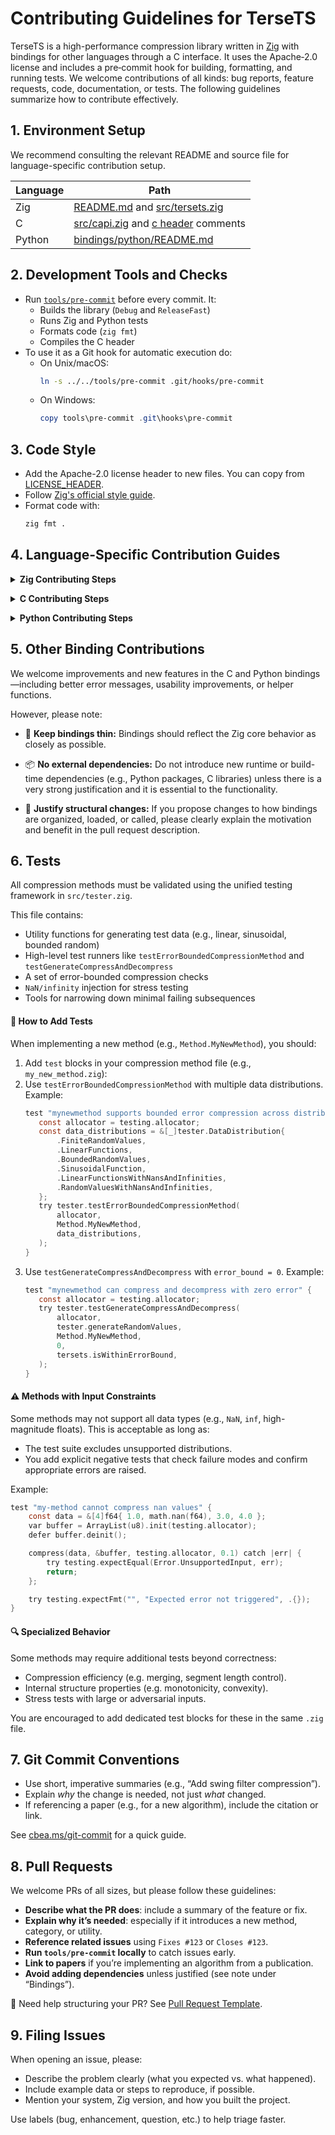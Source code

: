 # Contributing Guidelines for TerseTS

TerseTS is a high-performance compression library written in [Zig](https://ziglang.org/) with bindings for other languages through a C interface. It uses the Apache‑2.0 license and includes a pre‑commit hook for building, formatting, and running tests. We welcome contributions of all kinds: bug reports, feature requests, code, documentation, or tests. The following guidelines summarize how to contribute effectively.

## 1. Environment Setup

We recommend consulting the relevant README and source file for language-specific contribution setup.

| Language | Path |
|----------|------|
| Zig      | [README.md](../README.md) and [src/tersets.zig](../src/tersets.zig) |
| C        | [src/capi.zig](../src/capi.zig) and [c header](../bindings/c/tersets.h) comments |
| Python   | [bindings/python/README.md](../bindings/python/README.md) |

## 2. Development Tools and Checks
- Run [`tools/pre-commit`](../tools/pre-commit) before every commit. It:
  - Builds the library (`Debug` and `ReleaseFast`)
  - Runs Zig and Python tests
  - Formats code (`zig fmt`)
  - Compiles the C header
- To use it as a Git hook for automatic execution do:
  - On Unix/macOS:
    ```bash
    ln -s ../../tools/pre-commit .git/hooks/pre-commit
    ```
  - On Windows:
    ```powershell
    copy tools\pre-commit .git\hooks\pre-commit
    ```

## 3. Code Style
- Add the Apache-2.0 license header to new files. You can copy from [LICENSE_HEADER](../tools/LICENSE_HEADER).
- Follow [Zig's official style guide](https://ziglang.org/documentation/master/#Style-Guide).
- Format code with:
  ```bash
  zig fmt .
  ```

## 4. Language-Specific Contribution Guides
<a id="zig-specific"></a>
<details>
<summary><strong>Zig Contributing Steps</strong></summary>

#### 🧩 Add a New Compression Method

In the `src/` directory, compression methods are organized by category. These categories are inspired by the following papers:

- [Time Series Compression Survey (2023)](https://dl.acm.org/doi/10.1145/3560814)  
- [CAMEO: Autocorrelation-Preserving Line Simplification (2024)](https://arxiv.org/abs/2501.14432)

Current categories:

- `src/functional_approximation/`  
  Methods using linear or non-linear functions to approximate segments.
  - e.g. [Poor Man’s Compression](../src/functional_approximation/poor_mans_compression.zig)
  - e.g. [Swing and Slide Filter](../src/functional_approximation/swing_slide_filter.zig)

- `src/histogram_representation/`  
  Methods that model the time series as a histogram.

- `src/line_simplification/`  
  Sampling-based or geometry-driven simplification techniques.
  - e.g. [Visvalingam-Whyatt](../src/line_simplification/visvalingam_whyatt.zig)
  - e.g. [Bottom-Up](../src/line_simplification/bottom_up.zig)

- `src/lossless_encoding/`  
  Techniques that preserve full precision of the input time series.
  - e.g. [Run Length Enconding](../src/lossless_enconding/run_length_encoding.zig)

- `src/value_quantization/`  
  Techniques that apply any kind of value quantization.
  - e.g. [Quantization](../src/value_quantization/bitpacked_quantization.zig)

🔧 If your method fits an existing category, add it under the respective folder using the filename pattern `[method_short_name].zig`.  If your method introduces a *new compression paradigm*, justify the new category in your commit message.


📌 **Note:** Add the new method to `tersets.Method` and expose the `compress` and `decompress` function in `src/tersets.zig`. 

#### 🧱 File Structure Guidelines

Every source file containing a new compression method must follow this convention:
  - `enum` and `struct` without methods are first.
  - The `compress` and `decompress` functions are public and come right after, respectivelly.
  - struct containing methods after `decompress` function. 
  - Private functions follow in the same order in which they are called.
  - All test cases at the end of the file.

Example:

```c 
// 1. Enums and structs without methods
// 2. pub fn compress(...) Error!void { ... }
// 3. pub fn decompress(...) Error!void { ... }
// 4. structs with methods (if any)
// 5. private helper functions, in the order they are called
// 6. test cases at the end 
```

#### 📏 Function Signature Guidelines
For consistency across TerseTS, follow this recommended signature:
```c
/// Compress `uncompressed_values` within `error_bound` using "[METHOD]". The function writes the 
/// result to `compressed_values`. The `allocator` is used for memory allocation of intermediate 
/// data structures. If an error occurs, it is returned.
pub fn compress(
    allocator: std.mem.Allocator,
    uncompressed_values: []const f64,
    compressed_values: *ArrayList(u8),
    error_bound: f32,
)  Error!void  { ... }

/// Decompress `compressed_values` produced by "[METHOD]". The function writes the result to
/// `decompressed_values`. The `allocator` is used for memory allocation of intermediate
/// data structures. If an error occurs it is returned.
pub fn decompress(
    allocator: std.mem.Allocator,
    compressed_values: []const u8,
    decompressed_values: *ArrayList(f64),
)  Error!void  { ... }
```

📌 If the allocator or error bound are not needed, they can be removed from the signature. 


<a id="zig-error-codes"></a>
#### ⚠️ Zig Error Codes 

Errors in the Zig core are mapped to C-friendly integer codes in `capi.zig`:

| Code | Zig Error                 | Meaning                              |
|------|----------------------------|---------------------------------------|
| 0    | —                          | Success                               |
| 1    | `Error.UnknownMethod`      | Unsupported compression method        |
| 2    | `Error.UnsupportedInput`  | No/unexpected input data              |
| 3    | `Error.UnsupportedErrorBound` | Negative error bound              |
| 4    | `Error.OutOfMemory`       | Allocation failure                    |
| 5    | `Error.ItemNotFound`      | Missing data or lookup failure        |
| 6    | `Error.EmptyConvexHull`   | Convex hull utility received no data  |
| 7    | `Error.EmptyQueue`        | Priority queue utility empty          |

📌 If a new `Error` code is needed, mention it in the PR description.

#### 🛠️ Adding Utility Functions

Shared logic that’s not specific to a single compression method should go in the `src/utilities/` folder. Current files include:


- `src/utilities/convex_hull.zig`  
  Contains a `ConvexHull` struct with functions for hull construction, point inclusion, and area computation.

- `src/utilities/hashed_priority_queue.zig`  
  Implements a priority queue with fast lookup and removal by key, useful for algorithms needing efficient dynamic heaps.

- `src/utilities/shared_structs.zig`  
  Defines general-purpose structs shared across modules (e.g., `DiscretePoint`, `Segment`, `LinearFunction`).

- `src/utilities/shared_functions.zig`  
  Contains common helper functions like appending values to a list and bit casting.

#### ✅ Best Practices for Utilities

- **One responsibility per file:** Keep modules cohesive and focused.
- **Prefer reuse:** Import utilities rather than duplicating code.
- **Granularity:** If a utility becomes too large, consider splitting it into smaller modules.
- **Testing:** Add tests to illustrate and validate the behaviour when necessary.

📌 If you add a new utility that becomes broadly useful, mention it in the PR description.
</details>

<a id="c-specific"></a>
<details>
<summary><strong>C Contributing Steps</strong></summary>

#### 📚 C API Overview
The C API in `bindings/c/tersets.h` mirrors Zig’s compression methods via:

- `enum Method { … }`: matching `tersets.Method`.
- `UncompressedValues`, `CompressedValues`, and `Configuration` structs
- `compress(...)` and `decompress(...)` functions

#### 🛠 Binding a New Method
1. If you add a new method in Zig, ensure the C `enum Method` gains the new entry (matching name & value).
2. You do not need to modify anything else in C.

#### ✅ API Conventions

```c
int32_t compress(
    struct UncompressedValues uncompressed,
    struct CompressedValues *compressed_out,
    struct Configuration config
);
```
Error return codes are defined in the Zig layer and passed through the C API.

➡️ See [Zig Error Codes](#zig-error-codes) for a full list of meanings.

</details>

<a id="python-specific"></a>
<details>
<summary><strong>Python Contributing Steps</strong></summary>

#### 🐍 Python API Overview
Public functions:

```python
compress(values: List[float], method: Method, error_bound: float) -> bytes
decompress(data: bytes) -> List[float]
```

These wrap the `C API` via `ctypes`, loading the shared library built by Zig.

#### 🔍 Adding a Method in Python
After adding the new method in Zig:
* Add it to the Python’s `Method` enum.
* Add tests to confirm it works via compress/decompress.

</details>

## 5. Other Binding Contributions

We welcome improvements and new features in the C and Python bindings—including better error messages, usability improvements, or helper functions.

However, please note:

* 🧩 **Keep bindings thin:** Bindings should reflect the Zig core behavior as closely as possible.

* 📦 **No external dependencies:** Do not introduce new runtime or build-time dependencies (e.g., Python packages, C libraries) unless there is a very strong justification and it is essential to the functionality.

* 🧾 **Justify structural changes:** If you propose changes to how bindings are organized, loaded, or called, please clearly explain the motivation and benefit in the pull request description.

## 6. Tests
All compression methods must be validated using the unified testing framework in `src/tester.zig`.

This file contains:
- Utility functions for generating test data (e.g., linear, sinusoidal, bounded random)
- High-level test runners like `testErrorBoundedCompressionMethod` and `testGenerateCompressAndDecompress`
- A set of error-bounded compression checks
- `NaN/infinity` injection for stress testing
- Tools for narrowing down minimal failing subsequences

#### 🧪 How to Add Tests

When implementing a new method (e.g., `Method.MyNewMethod`), you should:
1. Add `test` blocks in your compression method file (e.g., `my_new_method.zig`):
2. Use `testErrorBoundedCompressionMethod` with multiple data distributions. Example:
    ```c
    test "mynewmethod supports bounded error compression across distributions" {
       const allocator = testing.allocator;
       const data_distributions = &[_]tester.DataDistribution{
           .FiniteRandomValues,
           .LinearFunctions,
           .BoundedRandomValues,
           .SinusoidalFunction,
           .LinearFunctionsWithNansAndInfinities,
           .RandomValuesWithNansAndInfinities,
       };
       try tester.testErrorBoundedCompressionMethod(
           allocator,
           Method.MyNewMethod,
           data_distributions,
       );
    }
3. Use `testGenerateCompressAndDecompress` with `error_bound = 0`. Example:
    ```c
    test "mynewmethod can compress and decompress with zero error" {
       const allocator = testing.allocator;
       try tester.testGenerateCompressAndDecompress(
           allocator,
           tester.generateRandomValues,
           Method.MyNewMethod,
           0,
           tersets.isWithinErrorBound,
       );
    }
    ```

#### ⚠️ Methods with Input Constraints

Some methods may not support all data types (e.g., `NaN`, `inf`, high-magnitude floats). This is acceptable as long as:

* The test suite excludes unsupported distributions.
* You add explicit negative tests that check failure modes and confirm appropriate errors are raised.

Example:
```c
test "my-method cannot compress nan values" {
    const data = &[4]f64{ 1.0, math.nan(f64), 3.0, 4.0 };
    var buffer = ArrayList(u8).init(testing.allocator);
    defer buffer.deinit();

    compress(data, &buffer, testing.allocator, 0.1) catch |err| {
        try testing.expectEqual(Error.UnsupportedInput, err);
        return;
    };

    try testing.expectFmt("", "Expected error not triggered", .{});
}
```

#### 🔍 Specialized Behavior
Some methods may require additional tests beyond correctness:
* Compression efficiency (e.g. merging, segment length control).
* Internal structure properties (e.g. monotonicity, convexity).
* Stress tests with large or adversarial inputs.

You are encouraged to add dedicated test blocks for these in the same `.zig` file.

## 7. Git Commit Conventions

- Use short, imperative summaries (e.g., “Add swing filter compression”).
- Explain *why* the change is needed, not just *what* changed.
- If referencing a paper (e.g., for a new algorithm), include the citation or link.

See [cbea.ms/git-commit](https://cbea.ms/git-commit/) for a quick guide.


## 8. Pull Requests
We welcome PRs of all sizes, but please follow these guidelines:

- **Describe what the PR does**: include a summary of the feature or fix.
- **Explain why it’s needed**: especially if it introduces a new method, category, or utility.
- **Reference related issues** using `Fixes #123` or `Closes #123`.
- **Run `tools/pre-commit` locally** to catch issues early.
- **Link to papers** if you’re implementing an algorithm from a publication.
- **Avoid adding dependencies** unless justified (see note under “Bindings”).

📌 Need help structuring your PR? See [Pull Request Template](PULL_REQUEST_TEMPLATE.md).


## 9. Filing Issues

When opening an issue, please:

- Describe the problem clearly (what you expected vs. what happened).
- Include example data or steps to reproduce, if possible.
- Mention your system, Zig version, and how you built the project.

Use labels (bug, enhancement, question, etc.) to help triage faster.